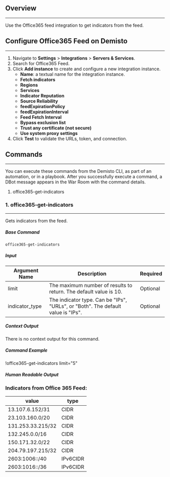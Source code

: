 ## Overview
---

Use the Office365 feed integration to get indicators from the feed.

## Configure Office365 Feed on Demisto
---

1. Navigate to __Settings__ > __Integrations__ > __Servers & Services__.
2. Search for Office365 Feed.
3. Click __Add instance__ to create and configure a new integration instance.
    * __Name__: a textual name for the integration instance.
    * __Fetch indicators__
    * __Regions__
    * __Services__
    * __Indicator Reputation__
    * __Source Reliability__
    * __feedExpirationPolicy__
    * __feedExpirationInterval__
    * __Feed Fetch Interval__
    * __Bypass exclusion list__
    * __Trust any certificate (not secure)__
    * __Use system proxy settings__
4. Click __Test__ to validate the URLs, token, and connection.

## Commands
---
You can execute these commands from the Demisto CLI, as part of an automation, or in a playbook.
After you successfully execute a command, a DBot message appears in the War Room with the command details.
1. office365-get-indicators
### 1. office365-get-indicators
---
Gets indicators from the feed.

##### Base Command

`office365-get-indicators`
##### Input

| **Argument Name** | **Description** | **Required** |
| --- | --- | --- |
| limit | The maximum number of results to return. The default value is 10. | Optional | 
| indicator_type | The indicator type. Can be "IPs", "URLs", or "Both". The default value is "IPs". | Optional | 


##### Context Output

There is no context output for this command.

##### Command Example

!office365-get-indicators limit="5"

##### Human Readable Output

### Indicators from Office 365 Feed:
|value|type|
|---|---|
| 13.107.6.152/31 | CIDR |
| 23.103.160.0/20 | CIDR |
| 131.253.33.215/32 | CIDR |
| 132.245.0.0/16 | CIDR |
| 150.171.32.0/22 | CIDR |
| 204.79.197.215/32 | CIDR |
| 2603:1006::/40 | IPv6CIDR |
| 2603:1016::/36 | IPv6CIDR |

